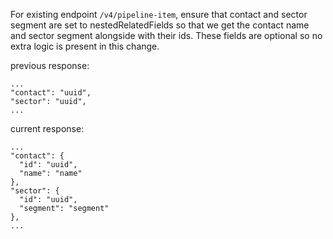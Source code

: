 For existing endpoint `/v4/pipeline-item`, ensure that contact and sector segment are set to nestedRelatedFields so that we get the contact name and sector segment alongside with their ids. These fields are optional so no extra logic is present in this change.

previous response:
```
...
"contact": "uuid",
"sector": "uuid",
...
```

current response:
```
...
"contact": {
  "id": "uuid",
  "name": "name"
},
"sector": {
  "id": "uuid",
  "segment": "segment"
},
...
```